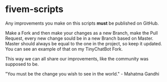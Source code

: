 # fivem-scripts

Any improvements you make on this scripts **must** be published on GitHub. 

 
Make a Fork and then make your changes as a new Branch, make the Pull Request, every new change sould be in a new Branch based on Master.  
Master should always be equal to the one in the project, so keep it updated.  
You can see an example of that on my TinyChatBot Fork.  


This way we can all share our improvements, like the community was supposed to be.  


"You must be the change you wish to see in the world." - Mahatma Gandhi
